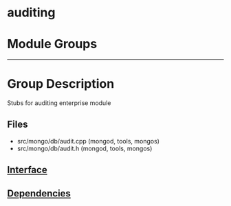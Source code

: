 # auditing

# Module Groups

-------------

# Group Description
Stubs for auditing enterprise module

## Files
- src/mongo/db/audit.cpp   (mongod, tools, mongos)
- src/mongo/db/audit.h   (mongod, tools, mongos)

## [Interface](interface/0)

## [Dependencies](dependencies/0)
